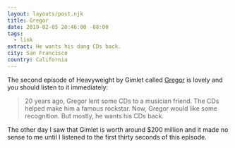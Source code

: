 ```yaml
---
layout: layouts/post.njk
title: Gregor
date: 2019-02-05 20:46:00 -08:00
tags:
  - link
extract: He wants his dang CDs back.
city: San Francisco
country: California
---
```


The second episode of Heavyweight by Gimlet called [Gregor](https://www.gimletmedia.com/heavyweight/2-gregor) is lovely and you should listen to it immediately:

> 20 years ago, Gregor lent some CDs to a musician friend. The CDs helped make him a famous rockstar. Now, Gregor would like some recognition. But mostly, he wants his CDs back.

The other day I saw that Gimlet is worth around \$200 million and it made no sense to me until I listened to the first thirty seconds of this episode.
